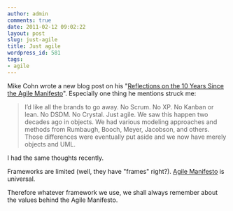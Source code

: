 ```yaml
---
author: admin
comments: true
date: 2011-02-12 09:02:22
layout: post
slug: just-agile
title: Just agile
wordpress_id: 581
tags:
- agile
---
```


Mike Cohn wrote a new blog post on his "[Reflections on the 10 Years Since the Agile Manifesto](http://blog.mountaingoatsoftware.com/reflections-on-the-10-years-since-the-agile-manifesto)". Especially one thing he mentions struck me:


> I’d like all the brands to go away. No Scrum. No XP. No Kanban or lean. No DSDM. No Crystal. Just agile. We saw this happen two decades ago in objects. We had various modeling approaches and methods from Rumbaugh, Booch, Meyer, Jacobson, and others. Those differences were eventually put aside and we now have merely objects and UML.


I had the same thoughts recently.

Frameworks are limited (well, they have "frames" right?). [Agile Manifesto](http://www.agilemanifesto.org/) is universal.

Therefore whatever framework we use, we shall always remember about the values behind the Agile Manifesto.
